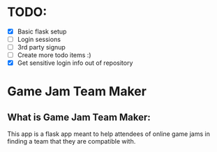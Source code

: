# TODO:
- [X] Basic flask setup
- [ ] Login sessions
- [ ] 3rd party signup
- [ ] Create more todo items :)
- [X] Get sensitive login info out of repository 

# Game Jam Team Maker

## What is Game Jam Team Maker:

This app is a flask app meant to help attendees of online game jams in finding a team that they are compatible with.
